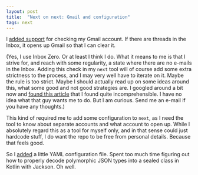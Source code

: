 ```yaml
---
layout: post
title:  "Next on next: Gmail and configuration"
tags: next
---
```


I [added support](https://github.com/skagedal/next/compare/415a1245f7efbe4ce40767a75137bb124976d32d...01874c2488852ada90ed9fe8d21899821de4ab89) for checking my Gmail account. If there are threads in the Inbox, it opens up Gmail so that I can clear it.

(Yes, I use Inbox Zero. Or at least I think I do. What it means to me is that I strive for, and reach with some regularity, a state where there are no e-mails in the Inbox. Adding this check in my `next` tool will of course add some extra strictness to the process, and I may very well have to iterate on it. Maybe the rule is too strict. Maybe I should actually read up on some ideas around this, what some good and not good strategies are. I googled around a bit now and [found this article](https://www.lifehack.org/articles/lifehack/ultimate-way-inbox-zero.html) that I found quite incomprehensible. I have no idea what that guy wants me to do. But I am curious. Send me an e-mail if you have any thoughts.)

This kind of required me to add some configuration to `next`, as I need the tool to know about separate accounts and what account to open up. While I absolutely regard this as a tool for myself only, and in that sense could just hardcode stuff, I do want the repo to be free from personal details. Because that feels good. 

So I [added](https://github.com/skagedal/next/compare/01874c2488852ada90ed9fe8d21899821de4ab89...3e3933a8f3a637f0a92c635efd26ab2c409f4ef8) a little YAML configuration file. Spent too much time figuring out how to properly decode polymorphic JSON types into a sealed class in Kotlin with Jackson.  Oh well.